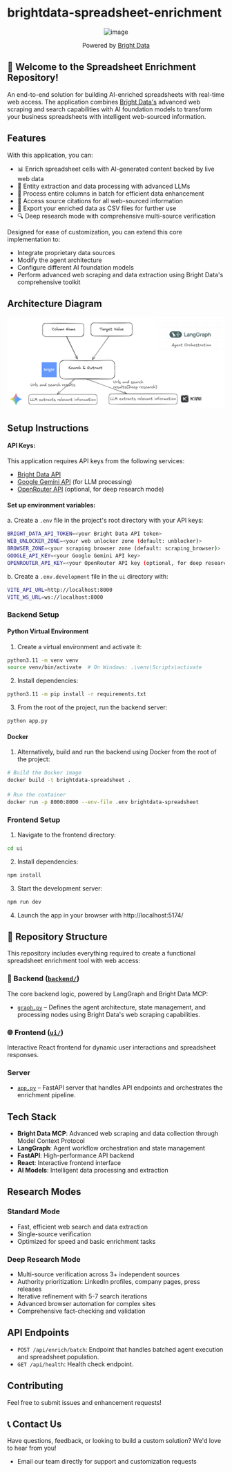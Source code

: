 # brightdata-spreadsheet-enrichment


<div align="center">
<img width="300" height="200" alt="image" src="https://github.com/user-attachments/assets/9d4edde5-64fb-4976-9151-7671c4175b2f" />
  <p>Powered by <a href="https://brightdata.com">Bright Data</a></p>
</div>

## 🚀 Welcome to the Spreadsheet Enrichment Repository!

An end-to-end solution for building AI-enriched spreadsheets with real-time web access. The application combines [Bright Data's](https://brightdata.com/) advanced web scraping and search capabilities with AI foundation models to transform your business spreadsheets with intelligent web-sourced information.


## Features

With this application, you can:
- 📊 Enrich spreadsheet cells with AI-generated content backed by live web data
- 🧠 Entity extraction and data processing with advanced LLMs
- 🔄 Process entire columns in batch for efficient data enhancement
- 📑 Access source citations for all web-sourced information
- 📂 Export your enriched data as CSV files for further use
- 🔍 Deep research mode with comprehensive multi-source verification

Designed for ease of customization, you can extend this core implementation to:
- Integrate proprietary data sources
- Modify the agent architecture
- Configure different AI foundation models
- Perform advanced web scraping and data extraction using Bright Data's comprehensive toolkit

## Architecture Diagram
![Spreadsheet Demo](images/Architecture.png)

## Setup Instructions

#### API Keys:

This application requires API keys from the following services:
- [Bright Data API](https://brightdata.com/)
- [Google Gemini API](https://ai.google.dev/) (for LLM processing)
- [OpenRouter API](https://openrouter.ai/) (optional, for deep research mode)

#### Set up environment variables:

   a. Create a `.env` file in the project's root directory with your API keys:
   ```bash
   BRIGHT_DATA_API_TOKEN=<your Bright Data API token>
   WEB_UNLOCKER_ZONE=<your web unlocker zone (default: unblocker)>
   BROWSER_ZONE=<your scraping browser zone (default: scraping_browser)>
   GOOGLE_API_KEY=<your Google Gemini API key>
   OPENROUTER_API_KEY=<your OpenRouter API key (optional, for deep research)>
   ```

   b. Create a `.env.development` file in the `ui` directory with:
   ```bash
   VITE_API_URL=http://localhost:8000
   VITE_WS_URL=ws://localhost:8000
   ```

### Backend Setup
#### Python Virtual Environment
1. Create a virtual environment and activate it:
```bash
python3.11 -m venv venv
source venv/bin/activate  # On Windows: .\venv\Scripts\activate
```

2. Install dependencies:
```bash
python3.11 -m pip install -r requirements.txt
```

3. From the root of the project, run the backend server:
```bash
python app.py
```
#### Docker 

1. Alternatively, build and run the backend using Docker from the root of the project:
```bash
# Build the Docker image
docker build -t brightdata-spreadsheet .

# Run the container
docker run -p 8000:8000 --env-file .env brightdata-spreadsheet
```

### Frontend Setup

1. Navigate to the frontend directory:
```bash
cd ui
```

2. Install dependencies:
```bash
npm install
```

3. Start the development server:
```bash
npm run dev
```
4. Launch the app in your browser with http://localhost:5174/

## 📂 Repository Structure

This repository includes everything required to create a functional spreadsheet enrichment tool with web access:

### 📡 Backend ([`backend/`](./backend))
The core backend logic, powered by LangGraph and Bright Data MCP:
- [`graph.py`](./backend/graph.py) – Defines the agent architecture, state management, and processing nodes using Bright Data's web scraping capabilities.

### 🌐 Frontend ([`ui/`](./ui))
Interactive React frontend for dynamic user interactions and spreadsheet responses.

### Server
- [`app.py`](./app.py) – FastAPI server that handles API endpoints and orchestrates the enrichment pipeline.

## Tech Stack

- **Bright Data MCP**: Advanced web scraping and data collection through Model Context Protocol
- **LangGraph**: Agent workflow orchestration and state management
- **FastAPI**: High-performance API backend
- **React**: Interactive frontend interface
- **AI Models**: Intelligent data processing and extraction

## Research Modes

### Standard Mode
- Fast, efficient web search and data extraction
- Single-source verification
- Optimized for speed and basic enrichment tasks

### Deep Research Mode
- Multi-source verification across 3+ independent sources
- Authority prioritization: LinkedIn profiles, company pages, press releases
- Iterative refinement with 5-7 search iterations
- Advanced browser automation for complex sites
- Comprehensive fact-checking and validation

## API Endpoints

- `POST /api/enrich/batch`: Endpoint that handles batched agent execution and spreadsheet population.
- `GET /api/health`: Health check endpoint.

## Contributing

Feel free to submit issues and enhancement requests!

## 📞 Contact Us

Have questions, feedback, or looking to build a custom solution? We'd love to hear from you!

- Email our team directly for support and customization requests
